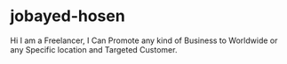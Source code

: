 # jobayed-hosen
Hi I am a Freelancer, I Can Promote any kind of Business to Worldwide or any Specific location and Targeted Customer.
